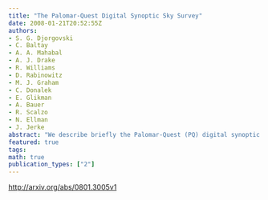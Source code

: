 ```yaml
---
title: "The Palomar-Quest Digital Synoptic Sky Survey"
date: 2008-01-21T20:52:55Z
authors:
- S. G. Djorgovski
- C. Baltay
- A. A. Mahabal
- A. J. Drake
- R. Williams
- D. Rabinowitz
- M. J. Graham
- C. Donalek
- E. Glikman
- A. Bauer
- R. Scalzo
- N. Ellman
- J. Jerke
abstract: "We describe briefly the Palomar-Quest (PQ) digital synoptic sky survey, including its parameters, data processing, status, and plans. Exploration of the time domain is now the central scientific and technological focus of the survey. To this end, we have developed a real-time pipeline for detection of transient sources. We describe some of the early results, and lessons learned which may be useful for other, similar projects, and time-domain astronomy in general. Finally, we discuss some issues and challenges posed by the real-time analysis and scientific exploitation of massive data streams from modern synoptic sky surveys."
featured: true
tags:
math: true
publication_types: ["2"]
---
```

http://arxiv.org/abs/0801.3005v1
